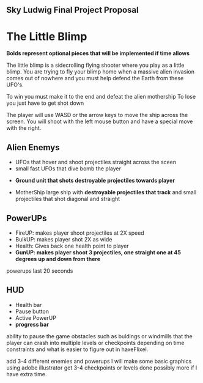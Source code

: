Sky Ludwig
Final Project Proposal
-----------------------

The Little Blimp
=======================
**Bolds represent optional pieces that will be implemented if time allows**

The little blimp is a sidecrolling flying shooter where you play as a little blimp. You are trying to fly your blimp home when a massive alien invasion comes out of nowhere and you must help defend the Earth from these UFO's.

To win you must make it to the end and defeat the alien mothership
To lose you just have to get shot down

The player will use WASD or the arrow keys to move the ship across the screen. You will shoot with the left mouse button and have a special move with the right.

Alien Enemys
------------------------

* UFOs that hover and shoot projectiles straight across the sceen
* small fast UFOs that dive bomb the player
- **Ground unit that shots destroyable projectiles towards player**
* MotherShip large ship with **destroyable projectiles that track** and small projectiles that shot diagonal and straight 
	
PowerUPs
------------------------

- FireUP: makes player shoot projectiles at 2X speed
- BulkUP: makes player shot 2X as wide
- Health: Gives back one health point to player
- **GunUP: makes player shoot 3 projectiles, one straight one at 45 degrees up and down from there**
	
powerups last 20 seconds
	
HUD
------------------------

- Health bar
- Pause button
- Active PowerUP
- **progress bar**
	
ability to pause the game
obstacles such as buldings or windmills that the player can crash into
multiple levels or checkpoints depending on time constraints and what is easier to figure out in haxeFlixel.

add 3-4 different enemies and powerups 
I will make some basic graphics using adobe illustrator
get 3-4 checkpoints or levels done possibly more if I have extra time.
